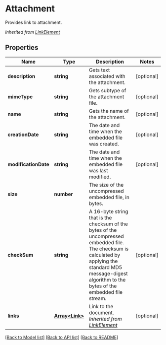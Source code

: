 # Attachment
Provides link to attachment.

*Inherited from [LinkElement](LinkElement.md)*
## Properties
Name | Type | Description | Notes
------------ | ------------- | ------------- | -------------
**description** | **string** | Gets text associated with the attachment.  | [optional]
**mimeType** | **string** | Gets subtype of the attachment file. | [optional]
**name** | **string** | Gets the name of the attachment.  | [optional]
**creationDate** | **string** | The date and time when the embedded file was created. | [optional]
**modificationDate** | **string** | The date and time when the embedded file was last modified. | [optional]
**size** | **number** | The size of the uncompressed embedded file, in bytes. | 
**checkSum** | **string** | A 16-byte string that is the checksum of the bytes of the uncompressed embedded file. The checksum is calculated by applying the standard MD5 message-digest algorithm to the bytes of the embedded file stream. | [optional]
**links** | [**Array&lt;Link&gt;**](Link.md) | Link to the document.<br />*Inherited from [LinkElement](LinkElement.md)* | [optional]

[[Back to Model list]](../README.md#documentation-for-models) [[Back to API list]](../README.md#documentation-for-api-endpoints) [[Back to README]](../README.md)

